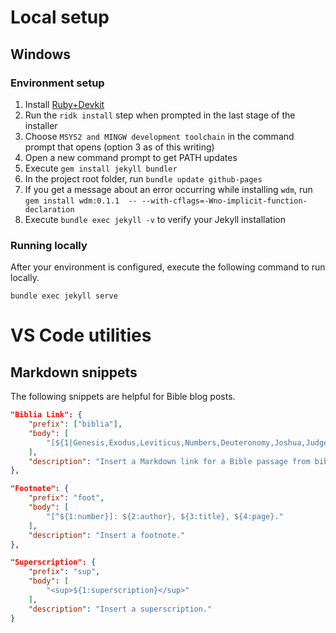 # Local setup

## Windows

### Environment setup

1. Install [Ruby+Devkit](https://rubyinstaller.org/downloads/)
2. Run the `ridk install` step when prompted in the last stage of the installer
3. Choose `MSYS2 and MINGW development toolchain` in the command prompt that opens (option 3 as of
this writing)
4. Open a new command prompt to get PATH updates
5. Execute `gem install jekyll bundler`
6. In the project root folder, run `bundle update github-pages`
7. If you get a message about an error occurring while installing `wdm`, run `gem install wdm:0.1.1 
-- --with-cflags=-Wno-implicit-function-declaration`
8. Execute `bundle exec jekyll -v` to verify your Jekyll installation

### Running locally

After your environment is configured, execute the following command to run locally.

`bundle exec jekyll serve`

# VS Code utilities

## Markdown snippets

The following snippets are helpful for Bible blog posts.

``` json
"Biblia Link": {
    "prefix": ["biblia"],
    "body": [
        "[${1|Genesis,Exodus,Leviticus,Numbers,Deuteronomy,Joshua,Judges,Ruth,1 Samuel,2 Samuel,1 Kings,2 Kings,1 Chronicles,2 Chronicles,Ezra,Nehemiah,Esther,Job,Psalms,Proverbs,Ecclesiastes,Song of Solomon,Isaiah,Jeremiah,Lamentations,Ezekiel,Daniel,Hosea,Joel,Amos,Obadiah,Jonah,Micah,Nahum,Habakkuk,Zephaniah,Haggai,Zechariah,Malachi,Matthew,Mark,Luke,John,Acts,Romans,1 Corinthians,2 Corinthians,Galatians,Ephesians,Philippians,Colossians,1 Thessalonians,2 Thessalonians,1 Timothy,2 Timothy,Titus,Philemon,Hebrews,James,1 Peter,2 Peter,1 John,2 John,3 John,Jude,Revelation|} ${2:chapter}:${3:verses}](https://biblia.com/bible/esv/${1/(.*)/${1:/downcase}/}/$2/$3)"
    ],
    "description": "Insert a Markdown link for a Bible passage from biblia.com."
},

"Footnote": {
    "prefix": "foot",
    "body": [
        "[^${1:number}]: ${2:author}, ${3:title}, ${4:page}."
    ],
    "description": "Insert a footnote."
},

"Superscription": {
    "prefix": "sup",
    "body": [
        "<sup>${1:superscription}</sup>"
    ],
    "description": "Insert a superscription."
}
```